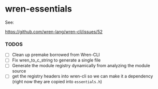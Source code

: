 # wren-essentials

See:

https://github.com/wren-lang/wren-cli/issues/52

### TODOS

- [ ] Clean up premake borrowed from Wren-CLI
- [ ] Fix wren_to_c_string to generate a single file
- [ ] Generate the module registry dynamically from analyzing the module source
- [ ] get the registry headers into wren-cli so we can make it a dependency (right now they are copied into `essentials.h`)